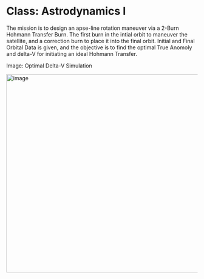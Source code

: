 # Class: Astrodynamics I

The mission is to design an apse-line rotation maneuver via a 2-Burn Hohmann Transfer Burn. The first burn in the intial orbit to maneuver the satellite,  and a correction burn to place it into the final orbit. Initial and Final Orbital Data is given, and the objective is to find the optimal True Anomoly and delta-V for initiating an ideal Hohmann Transfer.

Image: Optimal Delta-V Simulation

<img width="793" height="522" alt="image" src="https://github.com/user-attachments/assets/55423d33-c028-4d3a-8ef1-c4d2202a685d" />
